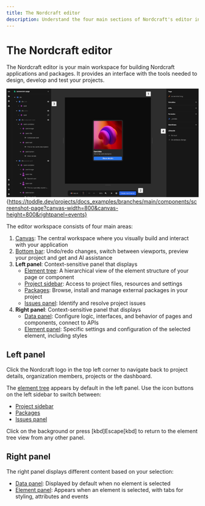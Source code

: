 ```yaml
---
title: The Nordcraft editor
description: Understand the four main sections of Nordcraft's editor interface - the canvas, bottom bar, left panel and right panel.
---
```


# The Nordcraft editor

The Nordcraft editor is your main workspace for building Nordcraft applications and packages. It provides an interface with the tools needed to design, develop and test your projects.

![Editor overview|16/9](editor-overview.webp){https://toddle.dev/projects/docs_examples/branches/main/components/screenshot-page?canvas-width=800&canvas-height=800&rightpanel=events}

The editor workspace consists of four main areas:

1. [Canvas](/the-editor/canvas): The central workspace where you visually build and interact with your application
2. [Bottom bar](/the-editor/bottom-bar): Undo/redo changes, switch between viewports, preview your project and get and AI assistance
3. **Left panel**: Context-sensitive panel that displays
   - [Element tree](/the-editor/element-tree): A hierarchical view of the element structure of your page or component
   - [Project sidebar](/the-editor/project-sidebar): Access to project files, resources and settings
   - [Packages](/the-editor/packages): Browse, install and manage external packages in your project
   - [Issues panel](/the-editor/issues-panel): Identify and resolve project issues
4. **Right panel**: Context-sensitive panel that displays
   - [Data panel](/the-editor/data-panel): Configure logic, interfaces, and behavior of pages and components, connect to APIs
   - [Element panel](/the-editor/element-panel): Specific settings and configuration of the selected element, including styles

## Left panel

Click the Nordcraft logo in the top left corner to navigate back to project details, organization members, projects or the dashboard.

The [element tree](/the-editor/element-tree) appears by default in the left panel. Use the icon buttons on the left sidebar to switch between:

- [Project sidebar](/the-editor/project-sidebar)
- [Packages](/the-editor/packages)
- [Issues panel](/the-editor/issues-panel)

Click on the background or press [kbd]Escape[kbd] to return to the element tree view from any other panel.

## Right panel

The right panel displays different content based on your selection:

- [Data panel](/the-editor/data-panel): Displayed by default when no element is selected
- [Element panel](/the-editor/element-panel): Appears when an element is selected, with tabs for styling, attributes and events
